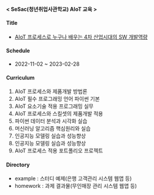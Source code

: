 #### < SeSac(청년취업사관학교) AIoT 교육 >

#### Title
- [AIoT 프로세스로 누구나 배우는 4차 산업시대의 SW 개발역량](https://sesac.seoul.kr/course/active/detail.do)

#### Schedule
- 2022-11-02 ~ 2023-02-28

#### Curriculum
1. AIoT 프로세스와 제품개발 방법론
2. AIoT 필수 프로그래밍 언어 파이썬 기본
3. AIoT 요소기술 적용 프로그래밍 실무
4. AIoT 프로세스와 스킬셋의 제품개발 적용
5. 파이썬 데이터 분석과 시각화 실습
6. 머신러닝 알고리즘 핵심원리와 실습
7. 인공지능 모델링 실습과 성능향상
8. 인공지능 모델링 실습과 성능향상
9. AIoT 프로세스 적용 포트폴리오 프로젝트

#### Directory
- example : 스터디 예제(은행 고객관리 시스템 웹앱 등)
- homework : 과제 결과물(무인매장 관리 시스템 웹앱 등)
